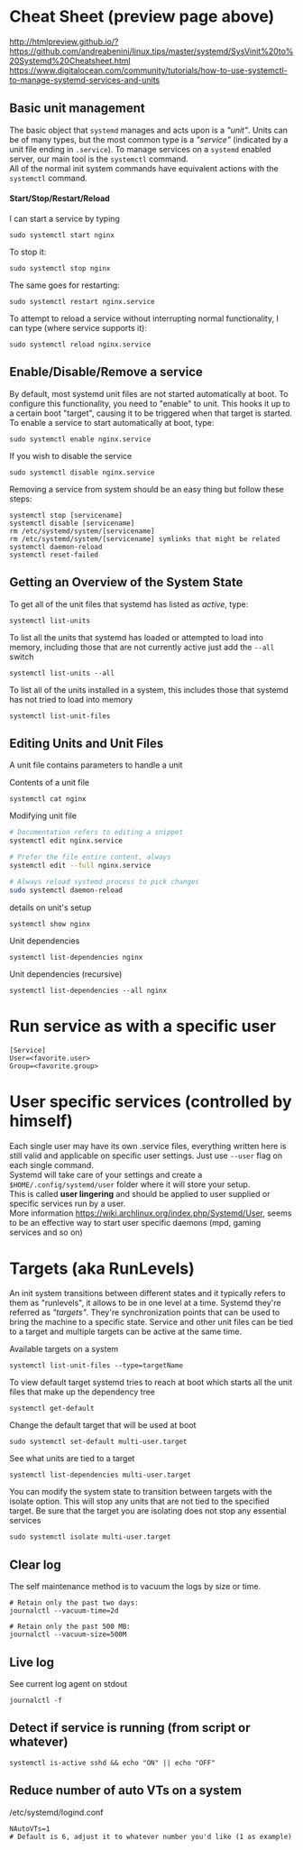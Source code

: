 # Cheat Sheet (preview page above)
http://htmlpreview.github.io/?https://github.com/andreabenini/linux.tips/master/systemd/SysVinit%20to%20Systemd%20Cheatsheet.html
https://www.digitalocean.com/community/tutorials/how-to-use-systemctl-to-manage-systemd-services-and-units


## Basic unit management
The basic object that `systemd` manages and acts upon is a _"unit"_.
Units can be of many types, but the most common type is a _"service"_ (indicated by a unit file ending in `.service`).
To manage services on a `systemd` enabled server, our main tool is the `systemctl` command.  
All of the normal init system commands have equivalent actions with the `systemctl` command.
#### Start/Stop/Restart/Reload
I can start a service by typing
```
sudo systemctl start nginx
```
To stop it:
```
sudo systemctl stop nginx
```
The same goes for restarting:
```
sudo systemctl restart nginx.service
```
To attempt to reload a service without interrupting normal functionality, I can type (where service supports it):
```
sudo systemctl reload nginx.service
```


## Enable/Disable/Remove a service
By default, most systemd unit files are not started automatically at boot. To configure this functionality, you need to "enable" to unit. This hooks it up to a certain boot "target", causing it to be triggered when that target is started.  
To enable a service to start automatically at boot, type:
```
sudo systemctl enable nginx.service
```
If you wish to disable the service
```
sudo systemctl disable nginx.service
```
Removing a service from system should be an easy thing but follow these steps:
```
systemctl stop [servicename]
systemctl disable [servicename]
rm /etc/systemd/system/[servicename]
rm /etc/systemd/system/[servicename] symlinks that might be related
systemctl daemon-reload
systemctl reset-failed
```


## Getting an Overview of the System State
To get all of the unit files that systemd has listed as _active_, type:
```
systemctl list-units
```
To list all the units that systemd has loaded or attempted to load into memory,
including those that are not currently active just add the `--all` switch
```
systemctl list-units --all
```
To list all of the units installed in a system, 
this includes those that systemd has not tried to load into memory
```
systemctl list-unit-files
```


## Editing Units and Unit Files
A unit file contains parameters to handle a unit  

Contents of a unit file
```
systemctl cat nginx
```
Modifying unit file
```sh
# Documentation refers to editing a snippet
systemctl edit nginx.service

# Prefer the file entire content, always
systemctl edit --full nginx.service

# Always reload systemd process to pick changes
sudo systemctl daemon-reload
```
details on unit's setup
```
systemctl show nginx
```
Unit dependencies
```
systemctl list-dependencies nginx
```
Unit dependencies (recursive)
```
systemctl list-dependencies --all nginx
```

# Run service as with a specific user
```
[Service]
User=<favorite.user>
Group=<favorite.group>
```

# User specific services (controlled by himself)
Each single user may have its own .service files, everything written here is still valid and applicable on specific user settings.
Just use `--user` flag on each single command.  
Systemd will take care of your settings and create a `$HOME/.config/systemd/user` folder where it will store your setup.  
This is called **user lingering** and should be applied to user supplied or specific services run by a user.  
More information https://wiki.archlinux.org/index.php/Systemd/User, seems to be an effective way to start user specific daemons (mpd, gaming services and so on)


# Targets (aka RunLevels)
An init system transitions between different states and it typically refers to them as "runlevels", it allows to be in one
level at a time.
Systemd they're referred as _"targets"_. They're synchronization points that can be used to bring the machine to a specific
state. Service and other unit files can be tied to a target and multiple targets can be active at the same time.

Available targets on a system
```
systemctl list-unit-files --type=targetName
```

To view default target systemd tries to reach at boot which starts all the unit files that make up the dependency
tree
```
systemctl get-default
```
Change the default target that will be used at boot
```
sudo systemctl set-default multi-user.target
```
See what units are tied to a target
```
systemctl list-dependencies multi-user.target
```
You can modify the system state to transition between targets with the isolate option.
This will stop any units that are not tied to the specified target.
Be sure that the target you are isolating does not stop any essential services
```
sudo systemctl isolate multi-user.target
```


## Clear log
The self maintenance method is to vacuum the logs by size or time.
```
# Retain only the past two days:
journalctl --vacuum-time=2d

# Retain only the past 500 MB:
journalctl --vacuum-size=500M
```

## Live log
See current log agent on stdout
```
journalctl -f
```

## Detect if service is running (from script or whatever)
```
systemctl is-active sshd && echo "ON" || echo "OFF"
```

## Reduce number of auto VTs on a system
/etc/systemd/logind.conf
```
NAutoVTs=1
# Default is 6, adjust it to whatever number you'd like (1 as example)
```

